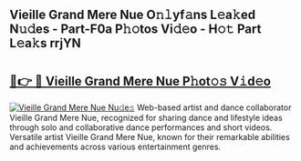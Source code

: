 ## Vieille Grand Mere Nue O𝚗𝚕yf𝚊ns L𝚎a𝚔ed N𝚞𝚍es - Part-F0a P𝚑𝚘tos Vi𝚍𝚎o - H𝚘𝚝 Part L𝚎a𝚔s rrjYN

# <h2><a href="http://kf1n55l.oniu.top/?m=Vieille+Grand+Mere+Nue">🔗👉 🔴 Vieille Grand Mere Nue P𝚑ot𝚘𝚜 V𝚒d𝚎o</a></h2>

[![Vieille Grand Mere Nue Nu𝚍e𝚜](https://i.imgur.com/0qMVB7G.gif)](http://kf1n55l.oniu.top/?m=Vieille+Grand+Mere+Nue)
Web-based artist and dance collaborator Vieille Grand Mere Nue, recognized for sharing dance and lifestyle ideas through solo and collaborative dance performances and short videos. Versatile artist Vieille Grand Mere Nue, known for their remarkable abilities and achievements across various entertainment genres.  
